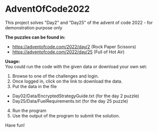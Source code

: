 # AdventOfCode2022
This project solves "Day2" and "Day25" of the advent of code 2022 - for demonstration purpose only

**The puzzles can be found in:**  
* https://adventofcode.com/2022/day/2 (Rock Paper Scissors)
* https://adventofcode.com/2022/day/25 (Full of Hot Air)

**Usage:**  
You could run the code with the given data or download your own set:  
  
1.  Browse to one of the challenges and login.
2.  Once logged in, click on the link to download the data.
3.  Put the data in the file 
   - Day02/Data/EncryptedStrategyGuide.txt  (for the day 2 puzzle)
   - Day25/Data/FuelRequirements.txt (for the day 25 puzzle)
4. Run the program
5. Use the output of the program to submit the solution.
  
Have fun!
